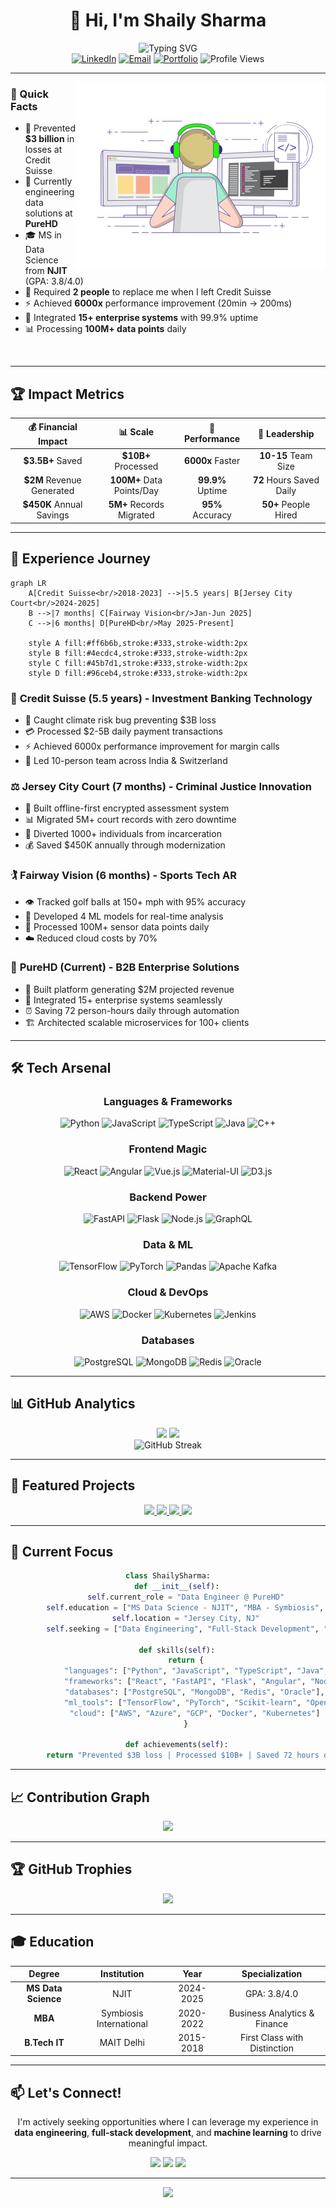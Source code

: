 <div align="center">
  
# 👋 Hi, I'm Shaily Sharma

<img src="https://readme-typing-svg.herokuapp.com?font=Fira+Code&weight=600&size=28&pause=1000&color=2563EB&center=true&vCenter=true&width=600&lines=Data+Engineer+%7C+Full-Stack+Developer;ML+Engineer+%7C+Problem+Solver;Building+Systems+That+Scale;Open+to+New+Opportunities" alt="Typing SVG" />

<div align="center">
  <a href="https://linkedin.com/in/shailysharma873"><img src="https://img.shields.io/badge/LinkedIn-0077B5?style=for-the-badge&logo=linkedin&logoColor=white" alt="LinkedIn"/></a>
  <a href="mailto:shailysharmawork@gmail.com"><img src="https://img.shields.io/badge/Email-EA4335?style=for-the-badge&logo=gmail&logoColor=white" alt="Email"/></a>
  <a href="https://shaily24.github.io/"><img src="https://img.shields.io/badge/Portfolio-000000?style=for-the-badge&logo=vercel&logoColor=white" alt="Portfolio"/></a>
  <img src="https://komarev.com/ghpvc/?username=SHAILY24&style=for-the-badge&color=2563EB" alt="Profile Views"/>
</div>

</div>

---

<img align="right" alt="Coding" width="400" src="https://raw.githubusercontent.com/devSouvik/devSouvik/master/gif3.gif">

### 🚀 Quick Facts

- 🎯 Prevented **$3 billion** in losses at Credit Suisse
- 💼 Currently engineering data solutions at **PureHD**
- 🎓 MS in Data Science from **NJIT** (GPA: 3.8/4.0)
- 🌟 Required **2 people** to replace me when I left Credit Suisse
- ⚡ Achieved **6000x** performance improvement (20min → 200ms)
- 🔧 Integrated **15+ enterprise systems** with 99.9% uptime
- 📊 Processing **100M+ data points** daily

<br clear="right"/>

---

## 🏆 Impact Metrics

<div align="center">
  
| 💰 Financial Impact | 📊 Scale | 🚀 Performance | 👥 Leadership |
|:-----------------:|:--------:|:-------------:|:------------:|
| **$3.5B+** Saved | **$10B+** Processed | **6000x** Faster | **10-15** Team Size |
| **$2M** Revenue Generated | **100M+** Data Points/Day | **99.9%** Uptime | **72** Hours Saved Daily |
| **$450K** Annual Savings | **5M+** Records Migrated | **95%** Accuracy | **50+** People Hired |

</div>

---

## 💼 Experience Journey

```mermaid
graph LR
    A[Credit Suisse<br/>2018-2023] -->|5.5 years| B[Jersey City Court<br/>2024-2025]
    B -->|7 months| C[Fairway Vision<br/>Jan-Jun 2025]
    C -->|6 months| D[PureHD<br/>May 2025-Present]
    
    style A fill:#ff6b6b,stroke:#333,stroke-width:2px
    style B fill:#4ecdc4,stroke:#333,stroke-width:2px
    style C fill:#45b7d1,stroke:#333,stroke-width:2px
    style D fill:#96ceb4,stroke:#333,stroke-width:2px
```

### 🏦 **Credit Suisse** (5.5 years) - Investment Banking Technology
- 🐛 Caught climate risk bug preventing $3B loss
- 💳 Processed $2-5B daily payment transactions
- ⚡ Achieved 6000x performance improvement for margin calls
- 👥 Led 10-person team across India & Switzerland

### ⚖️ **Jersey City Court** (7 months) - Criminal Justice Innovation
- 🔐 Built offline-first encrypted assessment system
- 📊 Migrated 5M+ court records with zero downtime
- 🚨 Diverted 1000+ individuals from incarceration
- 💰 Saved $450K annually through modernization

### 🏌️ **Fairway Vision** (6 months) - Sports Tech AR
- 👁️ Tracked golf balls at 150+ mph with 95% accuracy
- 🧠 Developed 4 ML models for real-time analysis
- 📱 Processed 100M+ sensor data points daily
- ☁️ Reduced cloud costs by 70%

### 🏨 **PureHD** (Current) - B2B Enterprise Solutions
- 🛒 Built platform generating $2M projected revenue
- 🔌 Integrated 15+ enterprise systems seamlessly
- ⏰ Saving 72 person-hours daily through automation
- 🏗️ Architected scalable microservices for 100+ clients

---

## 🛠️ Tech Arsenal

<div align="center">

### Languages & Frameworks
![Python](https://img.shields.io/badge/Python-3776AB?style=for-the-badge&logo=python&logoColor=white)
![JavaScript](https://img.shields.io/badge/JavaScript-F7DF1E?style=for-the-badge&logo=javascript&logoColor=black)
![TypeScript](https://img.shields.io/badge/TypeScript-007ACC?style=for-the-badge&logo=typescript&logoColor=white)
![Java](https://img.shields.io/badge/Java-ED8B00?style=for-the-badge&logo=openjdk&logoColor=white)
![C++](https://img.shields.io/badge/C++-00599C?style=for-the-badge&logo=c%2B%2B&logoColor=white)

### Frontend Magic
![React](https://img.shields.io/badge/React-20232A?style=for-the-badge&logo=react&logoColor=61DAFB)
![Angular](https://img.shields.io/badge/Angular-DD0031?style=for-the-badge&logo=angular&logoColor=white)
![Vue.js](https://img.shields.io/badge/Vue.js-35495E?style=for-the-badge&logo=vue.js&logoColor=4FC08D)
![Material-UI](https://img.shields.io/badge/MUI-007FFF?style=for-the-badge&logo=mui&logoColor=white)
![D3.js](https://img.shields.io/badge/D3.js-F68E3E?style=for-the-badge&logo=d3.js&logoColor=white)

### Backend Power
![FastAPI](https://img.shields.io/badge/FastAPI-009688?style=for-the-badge&logo=fastapi&logoColor=white)
![Flask](https://img.shields.io/badge/Flask-000000?style=for-the-badge&logo=flask&logoColor=white)
![Node.js](https://img.shields.io/badge/Node.js-43853D?style=for-the-badge&logo=node.js&logoColor=white)
![GraphQL](https://img.shields.io/badge/GraphQL-E10098?style=for-the-badge&logo=graphql&logoColor=white)

### Data & ML
![TensorFlow](https://img.shields.io/badge/TensorFlow-FF6F00?style=for-the-badge&logo=tensorflow&logoColor=white)
![PyTorch](https://img.shields.io/badge/PyTorch-EE4C2C?style=for-the-badge&logo=pytorch&logoColor=white)
![Pandas](https://img.shields.io/badge/Pandas-150458?style=for-the-badge&logo=pandas&logoColor=white)
![Apache Kafka](https://img.shields.io/badge/Kafka-231F20?style=for-the-badge&logo=apache-kafka&logoColor=white)

### Cloud & DevOps
![AWS](https://img.shields.io/badge/AWS-FF9900?style=for-the-badge&logo=amazon-aws&logoColor=white)
![Docker](https://img.shields.io/badge/Docker-2496ED?style=for-the-badge&logo=docker&logoColor=white)
![Kubernetes](https://img.shields.io/badge/Kubernetes-326CE5?style=for-the-badge&logo=kubernetes&logoColor=white)
![Jenkins](https://img.shields.io/badge/Jenkins-D24939?style=for-the-badge&logo=jenkins&logoColor=white)

### Databases
![PostgreSQL](https://img.shields.io/badge/PostgreSQL-316192?style=for-the-badge&logo=postgresql&logoColor=white)
![MongoDB](https://img.shields.io/badge/MongoDB-4EA94B?style=for-the-badge&logo=mongodb&logoColor=white)
![Redis](https://img.shields.io/badge/Redis-DC382D?style=for-the-badge&logo=redis&logoColor=white)
![Oracle](https://img.shields.io/badge/Oracle-F80000?style=for-the-badge&logo=oracle&logoColor=white)

</div>

---

## 📊 GitHub Analytics

<div align="center">
  <img height="180em" src="https://github-readme-stats.vercel.app/api?username=SHAILY24&show_icons=true&theme=tokyonight&include_all_commits=true&count_private=true"/>
  <img height="180em" src="https://github-readme-stats.vercel.app/api/top-langs/?username=SHAILY24&layout=compact&langs_count=8&theme=tokyonight"/>
</div>

<div align="center">
  <img src="https://github-readme-streak-stats.herokuapp.com/?user=SHAILY24&theme=tokyonight" alt="GitHub Streak" />
</div>

---

## 🚀 Featured Projects

<div align="center">
  
<a href="https://github.com/SHAILY24/credit-risk-system">
  <img src="https://github-readme-stats.vercel.app/api/pin/?username=SHAILY24&repo=credit-risk-system&theme=tokyonight" />
</a>
<a href="https://github.com/SHAILY24/news-sentiment-intelligence">
  <img src="https://github-readme-stats.vercel.app/api/pin/?username=SHAILY24&repo=news-sentiment-intelligence&theme=tokyonight" />
</a>
<a href="https://github.com/SHAILY24/interactive-banking-analytics-dashboard">
  <img src="https://github-readme-stats.vercel.app/api/pin/?username=SHAILY24&repo=interactive-banking-analytics-dashboard&theme=tokyonight" />
</a>
<a href="https://github.com/SHAILY24/hotel-reviews-analysis">
  <img src="https://github-readme-stats.vercel.app/api/pin/?username=SHAILY24&repo=hotel-reviews-analysis&theme=tokyonight" />
</a>

</div>

---

## 🎯 Current Focus

<div align="center">
  
```python
class ShailySharma:
    def __init__(self):
        self.current_role = "Data Engineer @ PureHD"
        self.education = ["MS Data Science - NJIT", "MBA - Symbiosis", "B.Tech IT - MAIT"]
        self.location = "Jersey City, NJ"
        self.seeking = ["Data Engineering", "Full-Stack Development", "Machine Learning"]
        
    def skills(self):
        return {
            "languages": ["Python", "JavaScript", "TypeScript", "Java", "C++", "SQL"],
            "frameworks": ["React", "FastAPI", "Flask", "Angular", "Node.js"],
            "databases": ["PostgreSQL", "MongoDB", "Redis", "Oracle"],
            "ml_tools": ["TensorFlow", "PyTorch", "Scikit-learn", "OpenCV"],
            "cloud": ["AWS", "Azure", "GCP", "Docker", "Kubernetes"]
        }
    
    def achievements(self):
        return "Prevented $3B loss | Processed $10B+ | Saved 72 hours daily"
```

</div>

---

## 📈 Contribution Graph

<div align="center">
  <img src="https://github-readme-activity-graph.vercel.app/graph?username=SHAILY24&theme=tokyo-night&hide_border=true" />
</div>

---

## 🏆 GitHub Trophies

<div align="center">
  <img src="https://github-profile-trophy.vercel.app/?username=SHAILY24&theme=tokyonight&no-frame=true&no-bg=false&margin-w=4&row=1" />
</div>

---

## 🎓 Education

<div align="center">

| Degree | Institution | Year | Specialization |
|:------:|:-----------:|:----:|:-------------:|
| **MS Data Science** | NJIT | 2024-2025 | GPA: 3.8/4.0 |
| **MBA** | Symbiosis International | 2020-2022 | Business Analytics & Finance |
| **B.Tech IT** | MAIT Delhi | 2015-2018 | First Class with Distinction |

</div>

---

## 📫 Let's Connect!

<div align="center">
  
I'm actively seeking opportunities where I can leverage my experience in **data engineering**, **full-stack development**, and **machine learning** to drive meaningful impact.

<a href="mailto:shailysharmawork@gmail.com"><img src="https://img.shields.io/badge/Email_Me-EA4335?style=for-the-badge&logo=gmail&logoColor=white" /></a>
<a href="https://linkedin.com/in/shailysharma873"><img src="https://img.shields.io/badge/Connect_on_LinkedIn-0077B5?style=for-the-badge&logo=linkedin&logoColor=white" /></a>
<a href="https://shaily24.github.io/"><img src="https://img.shields.io/badge/View_Portfolio-000000?style=for-the-badge&logo=vercel&logoColor=white" /></a>

</div>

---

<div align="center">
  <img src="https://capsule-render.vercel.app/api?type=waving&color=gradient&height=100&section=footer&text=Thanks%20for%20visiting!&fontSize=20&fontColor=ffffff" />
</div>